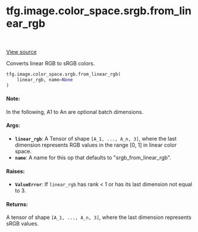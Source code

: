 <div itemscope itemtype="http://developers.google.com/ReferenceObject">
<meta itemprop="name" content="tfg.image.color_space.srgb.from_linear_rgb" />
<meta itemprop="path" content="Stable" />
</div>

# tfg.image.color_space.srgb.from_linear_rgb

<!-- Insert buttons and diff -->

<table class="tfo-notebook-buttons tfo-api" align="left">
</table>

<a target="_blank" href="https://github.com/tensorflow/graphics/blob/master/tensorflow_graphics/image/color_space/srgb.py">View source</a>



Converts linear RGB to sRGB colors.

```python
tfg.image.color_space.srgb.from_linear_rgb(
    linear_rgb, name=None
)
```



<!-- Placeholder for "Used in" -->


#### Note:

In the following, A1 to An are optional batch dimensions.



#### Args:


* <b>`linear_rgb`</b>: A Tensor of shape `[A_1, ..., A_n, 3]`, where the last dimension
  represents RGB values in the range [0, 1] in linear color space.
* <b>`name`</b>: A name for this op that defaults to "srgb_from_linear_rgb".


#### Raises:


* <b>`ValueError`</b>: If `linear_rgb` has rank < 1 or has its last dimension not
  equal to 3.


#### Returns:

A tensor of shape `[A_1, ..., A_n, 3]`, where the last dimension represents
sRGB values.
